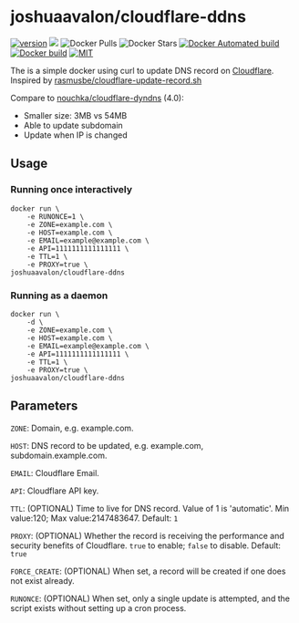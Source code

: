 # joshuaavalon/cloudflare-ddns
[![version](https://images.microbadger.com/badges/version/joshuaavalon/cloudflare-ddns.svg)](https://microbadger.com/images/joshuaavalon/cloudflare-ddns)
[![](https://images.microbadger.com/badges/image/joshuaavalon/cloudflare-ddns.svg)](https://microbadger.com/images/joshuaavalon/cloudflare-ddns)
![Docker Pulls](https://img.shields.io/docker/pulls/joshuaavalon/cloudflare-ddns.svg)
![Docker Stars](https://img.shields.io/docker/stars/joshuaavalon/cloudflare-ddns.svg?colorB=dfb317)
[![Docker Automated build](https://img.shields.io/docker/automated/joshuaavalon/cloudflare-ddns.svg)](https://hub.docker.com/r/joshuaavalon/cloudflare-ddns/)
[![Docker build](https://img.shields.io/docker/build/joshuaavalon/cloudflare-ddns.svg)](https://hub.docker.com/r/joshuaavalon/cloudflare-ddns/)
[![MIT](https://img.shields.io/github/license/joshuaavalon/docker-cloudflare.svg)](https://github.com/docker-cloudflare/blob/master/LICENSE)

The is a simple docker using curl to update DNS record on [Cloudflare](https://www.cloudflare.com). Inspired by [rasmusbe/cloudflare-update-record.sh](https://gist.github.com/rasmusbe/fc2e270095f1a3b41348/)

Compare to [nouchka/cloudflare-dyndns](https://hub.docker.com/r/nouchka/cloudflare-dyndns/) (4.0):
 * Smaller size: 3MB vs 54MB
 * Able to update subdomain
 * Update when IP is changed

## Usage

### Running once interactively

```
docker run \
    -e RUNONCE=1 \
    -e ZONE=example.com \
    -e HOST=example.com \
    -e EMAIL=example@example.com \
    -e API=1111111111111111 \
    -e TTL=1 \
    -e PROXY=true \
joshuaavalon/cloudflare-ddns
```

### Running as a daemon

```
docker run \
    -d \
    -e ZONE=example.com \
    -e HOST=example.com \
    -e EMAIL=example@example.com \
    -e API=1111111111111111 \
    -e TTL=1 \
    -e PROXY=true \
joshuaavalon/cloudflare-ddns
```


## Parameters
`ZONE`: Domain, e.g. example.com.

`HOST`: DNS record to be updated, e.g. example.com, subdomain.example.com.

`EMAIL`: Cloudflare Email.

`API`: Cloudflare API key.

`TTL`: (OPTIONAL) Time to live for DNS record. Value of 1 is 'automatic'. Min value:120; Max value:2147483647. Default: `1`

`PROXY`: (OPTIONAL) Whether the record is receiving the performance and security benefits of Cloudflare. `true` to enable; `false` to disable. Default: `true`

`FORCE_CREATE`: (OPTIONAL) When set, a record will be created if one does not exist already.

`RUNONCE`: (OPTIONAL) When set, only a single update is attempted, and the script exists without setting up a cron process.
